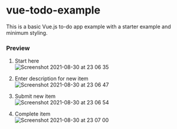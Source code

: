 # vue-todo-example
This is a basic Vue.js to-do app example with a starter example and minimum styling. 


### Preview

1. Start here   
![Screenshot 2021-08-30 at 23 06 35](https://user-images.githubusercontent.com/11731325/131406111-3ea13ed5-f5fd-47a6-bdb8-2b6f63a28b39.png)  

1. Enter description for new item  
![Screenshot 2021-08-30 at 23 06 47](https://user-images.githubusercontent.com/11731325/131406113-84b55d38-a876-4bd5-ad42-eeb1a270c4b2.png)  

1. Submit new item  
![Screenshot 2021-08-30 at 23 06 54](https://user-images.githubusercontent.com/11731325/131406115-c1a2c337-f12c-43d8-99d8-bf104e2836b3.png)  

1. Complete item  
![Screenshot 2021-08-30 at 23 07 00](https://user-images.githubusercontent.com/11731325/131406118-4b99a058-59cf-4a08-9dc5-094e982b7364.png)  
